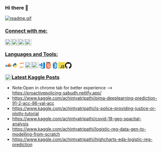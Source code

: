 ### Hi there 👋

<a href="https://gifyu.com/image/cDRB"><img src="https://s7.gifyu.com/images/readme.gif" alt="readme.gif" width="5000" height="450" border="0" /></a>

<h3><a id="user-content-connect-with-me" class="anchor" aria-hidden="true" href="#connect-with-me">Connect with me:</h3>
<p>
  <a href="https://twitter.com/AchintyaTripat2" rel="nofollow"><img align="left" height="22" width="22" src="https://cdn.jsdelivr.net/npm/simple-icons@v3/icons/twitter.svg" style="max-width:100%;"/></a>
  <a href="https://www.kaggle.com/achintyatripathi" rel="nofollow"><img align="left" height="22" width="22" src="https://cdn.jsdelivr.net/npm/simple-icons@v3/icons/kaggle.svg" style="max-width:100%;"/></a>
    <a href="https://www.linkedin.com/in/achintya-t-17759a110/" rel="nofollow"><img align="left" height="22" width="22" src="https://cdn.jsdelivr.net/npm/simple-icons@v3/icons/linkedin.svg" style="max-width:100%;"/></a>
  <a href="https://www.instagram.com/achintyatripathi/" rel="nofollow"><img align="left" height="22" width="22" src="https://cdn.jsdelivr.net/npm/simple-icons@v3/icons/instagram.svg" style="max-width:100%;"/></a>
</p>
<br>
<h3><a id="user-content-Languages-and-Tools" class="anchor" aria-hidden="true" href="#Languages-and-Tools">Languages and Tools:</a></h3>
<p>
  <img align="left" height="22" width="22" src="https://raw.githubusercontent.com/github/explore/80688e429a7d4ef2fca1e82350fe8e3517d3494d/topics/scikit-learn/scikit-learn.png" style="max-width:100%;">
   <img align="left" height="22" width="22" src="https://raw.githubusercontent.com/github/explore/80688e429a7d4ef2fca1e82350fe8e3517d3494d/topics/python/python.png" style="max-width:100%;">
  <img align="left" height="22" width="22" src="https://raw.githubusercontent.com/github/explore/80688e429a7d4ef2fca1e82350fe8e3517d3494d/topics/jupyter-notebook/jupyter-notebook.png" style="max-width:100%;">
  <img align="left" height="22" width="22" src="https://avatars0.githubusercontent.com/u/215947?s=200&v=4" style="max-width:100%;">
  <img align="left" height="22" width="22" src="https://repository-images.githubusercontent.com/33702544/b4400c80-718b-11e9-9f3a-306c07a5f3de" style="max-width:100%;">
  <img align="left" height="22" width="22" src="https://raw.githubusercontent.com/github/explore/80688e429a7d4ef2fca1e82350fe8e3517d3494d/topics/visual-studio-code/visual-studio-code.png" style="max-width:100%;">
  <img align="left" height="22" width="22" src="https://raw.githubusercontent.com/github/explore/80688e429a7d4ef2fca1e82350fe8e3517d3494d/topics/html/html.png" style="max-width:100%;">
  <img align="left" height="22" width="22" src="https://raw.githubusercontent.com/github/explore/80688e429a7d4ef2fca1e82350fe8e3517d3494d/topics/css/css.png" style="max-width:100%;">
  <img align="left" height="22" width="22" src="https://raw.githubusercontent.com/github/explore/80688e429a7d4ef2fca1e82350fe8e3517d3494d/topics/javascript/javascript.png" style="max-width:100%;">
  <img align="left" height="22" width="22" src="https://raw.githubusercontent.com/github/explore/78df643247d429f6cc873026c0622819ad797942/topics/github/github.png" style="max-width:100%;">
 </p>
 <br>
 <h3><a id="user-content--latest-blog-posts" class="anchor" aria-hidden="true" href="#-latest-blog-posts">
   <img align="left" height="22" width="22" src="https://cdn3.iconfinder.com/data/icons/logos-and-brands-adobe/512/189_Kaggle-512.png" style="max-width:100%;"/> Latest Kaggle Posts</a>
</h3>
<ul>
  <li>Note:Open in chrome tab for better experience --><a href="https://proactivepolicing-sabudh.netlify.app" rel="nofollow">  https://proactivepolicing-sabudh.netlify.app/</a>
  <li> <a href="https://www.kaggle.com/achintyatripathi/pima-deeplearning-prediction-91-2-acc-86-val-acc" rel="nofollow">https://www.kaggle.com/achintyatripathi/pima-deeplearning-prediction-91-2-acc-86-val-acc</a>
  <li> <a href="https://www.kaggle.com/achintyatripathi/is-police-providing-justice-or-plotly-tutorial" rel="nofollow">https://www.kaggle.com/achintyatripathi/is-police-providing-justice-or-plotly-tutorial</a>
  <li> <a href="https://www.kaggle.com/achintyatripathi/covid-19-geo-spactial-analysis" rel="nofollow">https://www.kaggle.com/achintyatripathi/covid-19-geo-spactial-analysis</a>
  <li> <a href="https://www.kaggle.com/achintyatripathi/logistic-reg-data-gen-to-modelling-from-scratch" rel="nofollow">https://www.kaggle.com/achintyatripathi/logistic-reg-data-gen-to-modelling-from-scratch</a>
  <li> <a href="https://www.kaggle.com/achintyatripathi/highcharts-eda-logistic-reg-prediction" rel="nofollow">https://www.kaggle.com/achintyatripathi/highcharts-eda-logistic-reg-prediction</a>
</ul>


